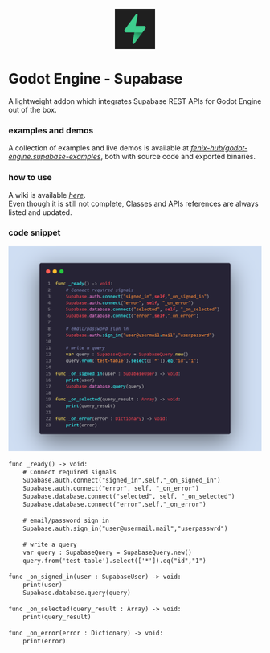 <p align="center"><img src="addons/supabase/icon.svg" width="80px"/></p>

# Godot Engine - Supabase
A lightweight addon which integrates Supabase REST APIs for Godot Engine out of the box.  

### examples and demos
A collection of examples and live demos is available at [*fenix-hub/godot-engine.supabase-examples*](https://github.com/fenix-hub/godot-engine.supabase-examples), both with source code and exported binaries.  

### how to use
A wiki is available [*here*](https://github.com/fenix-hub/godot-engine.supabase/wiki).  
Even though it is still not complete, Classes and APIs references are always listed and updated.  

### code snippet
![code-snapshot](imgs/code-snapshot.png)

```gdscript
func _ready() -> void:
	# Connect required signals
	Supabase.auth.connect("signed_in",self,"_on_signed_in")
	Supabase.auth.connect("error", self, "_on_error")
	Supabase.database.connect("selected", self, "_on_selected")
	Supabase.database.connect("error",self,"_on_error")

	# email/password sign in
	Supabase.auth.sign_in("user@usermail.mail","userpasswrd")

	# write a query
	var query : SupabaseQuery = SupabaseQuery.new()
	query.from('test-table').select(['*']).eq("id","1")
	
func _on_signed_in(user : SupabaseUser) -> void:
	print(user)
	Supabase.database.query(query)

func _on_selected(query_result : Array) -> void: 
	print(query_result)

func _on_error(error : Dictionary) -> void: 
	print(error)
```
